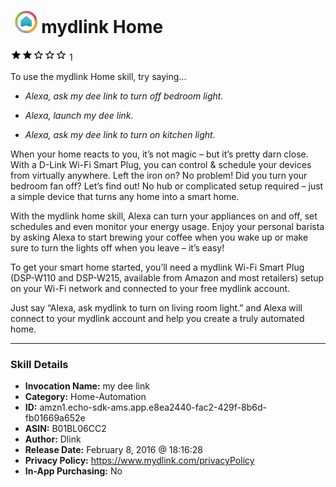 # &nbsp;<img src="skill_icon" alt="mydlink Home icon" width="36"> mydlink Home
![2 stars](../../images/ic_star_black_18dp_1x.png)![2 stars](../../images/ic_star_black_18dp_1x.png)![2 stars](../../images/ic_star_border_black_18dp_1x.png)![2 stars](../../images/ic_star_border_black_18dp_1x.png)![2 stars](../../images/ic_star_border_black_18dp_1x.png) 1

To use the mydlink Home skill, try saying...

* *Alexa, ask my dee link to turn off bedroom light.*

* *Alexa, launch my dee link.*

* *Alexa, ask my dee link to turn on kitchen light.*

When your home reacts to you, it’s not magic – but it’s pretty darn close. With a D-Link Wi-Fi Smart Plug, you can control & schedule your devices from virtually anywhere. Left the iron on? No problem! Did you turn your bedroom fan off? Let’s find out! No hub or complicated setup required – just a simple device that turns any home into a smart home.
 
With the mydlink home skill, Alexa can turn your appliances on and off, set schedules and even monitor your energy usage. Enjoy your personal barista by asking Alexa to start brewing your coffee when you wake up or make sure to turn the lights off when you leave – it’s easy!
 
To get your smart home started, you’ll need a mydlink Wi-Fi Smart Plug (DSP-W110 and DSP-W215, available from Amazon and most retailers) setup on your Wi-Fi network and connected to your free mydlink account.
 
Just say “Alexa, ask mydlink to turn on living room light.” and Alexa will connect to your mydlink account and help you create a truly automated home.

***

### Skill Details

* **Invocation Name:** my dee link
* **Category:** Home-Automation
* **ID:** amzn1.echo-sdk-ams.app.e8ea2440-fac2-429f-8b6d-fb01669a652e
* **ASIN:** B01BL06CC2
* **Author:** Dlink
* **Release Date:** February 8, 2016 @ 18:16:28
* **Privacy Policy:** https://www.mydlink.com/privacyPolicy
* **In-App Purchasing:** No
